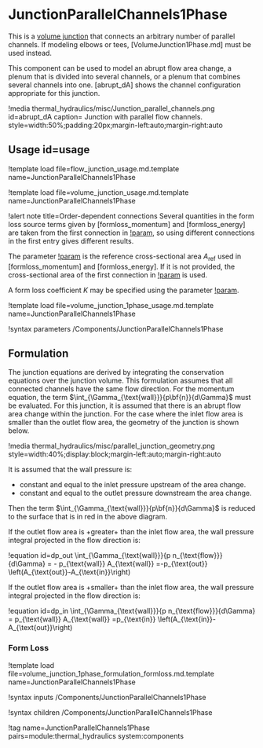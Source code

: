 # JunctionParallelChannels1Phase

This is a [volume junction](component_groups/volume_junction.md) that
connects an arbitrary number of parallel channels. If modeling elbows or
tees, [VolumeJunction1Phase.md] must be used instead.

This component can be used to model an abrupt flow area change, a plenum that is
divided into several channels, or a plenum that combines several channels into
one. [abrupt_dA] shows the channel configuration appropriate for this junction.

!media thermal_hydraulics/misc/Junction_parallel_channels.png
       id=abrupt_dA
       caption= Junction with parallel flow channels.
       style=width:50%;padding:20px;margin-left:auto;margin-right:auto

## Usage id=usage

!template load file=flow_junction_usage.md.template name=JunctionParallelChannels1Phase

!template load file=volume_junction_usage.md.template name=JunctionParallelChannels1Phase

!alert note title=Order-dependent connections
Several quantities in the form loss source terms given by [formloss_momentum] and [formloss_energy]
are taken from the first connection in [!param](/Components/JunctionParallelChannels1Phase/connections),
so using different connections in the first entry gives different results.

The parameter [!param](/Components/JunctionParallelChannels1Phase/A_ref) is the reference
cross-sectional area $A_\text{ref}$ used in [formloss_momentum] and [formloss_energy]. If it is
not provided, the cross-sectional area of the first connection in
[!param](/Components/JunctionParallelChannels1Phase/connections) is used.

A form loss coefficient $K$ may be specified using the parameter
[!param](/Components/JunctionParallelChannels1Phase/K).

!template load file=volume_junction_1phase_usage.md.template name=JunctionParallelChannels1Phase

!syntax parameters /Components/JunctionParallelChannels1Phase

## Formulation

The junction equations are derived by integrating the conservation equations
over the junction volume. This formulation assumes that all connected channels
have the same flow direction. For the momentum equation, the term
$\int_{\Gamma_{\text{wall}}}{p\bf{n}}{d\Gamma}$ must be evaluated. For this
junction, it is assumed that there is an abrupt flow area change within the
junction. For the case where the inlet flow area is smaller than the outlet flow
area, the geometry of the junction is shown below.

!media thermal_hydraulics/misc/parallel_junction_geometry.png
       style=width:40%;display:block;margin-left:auto;margin-right:auto

It is assumed that the wall pressure is:

- constant and equal to the inlet pressure upstream of the area change.
- constant and equal to the outlet pressure downstream the area change.

Then the term $\int_{\Gamma_{\text{wall}}}{p\bf{n}}{d\Gamma}$
is reduced to the surface that is in red in the above diagram.

If the outlet flow area is +greater+ than the inlet flow area, the wall pressure
 integral projected in the flow direction is:

!equation id=dp_out
\int_{\Gamma_{\text{wall}}}{p n_{\text{flow}}}{d\Gamma} = - p_{\text{wall}} A_{\text{wall}} =-p_{\text{out}} \left(A_{\text{out}}-A_{\text{in}}\right)

If the outlet flow area is +smaller+ than the inlet flow area,
the wall pressure integral projected in the flow direction is:

!equation id=dp_in
\int_{\Gamma_{\text{wall}}}{p n_{\text{flow}}}{d\Gamma} =  p_{\text{wall}} A_{\text{wall}} =p_{\text{in}} \left(A_{\text{in}}-A_{\text{out}}\right)

### Form Loss

!template load file=volume_junction_1phase_formulation_formloss.md.template name=JunctionParallelChannels1Phase

!syntax inputs /Components/JunctionParallelChannels1Phase

!syntax children /Components/JunctionParallelChannels1Phase

!tag name=JunctionParallelChannels1Phase pairs=module:thermal_hydraulics system:components
